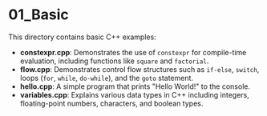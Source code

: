 # 01_Basic

This directory contains basic C++ examples:

- **constexpr.cpp**: Demonstrates the use of `constexpr` for compile-time evaluation, including functions like `square` and `factorial`.
- **flow.cpp**: Demonstrates control flow structures such as `if-else`, `switch`, loops (`for`, `while`, `do-while`), and the `goto` statement.
- **hello.cpp**: A simple program that prints "Hello World!" to the console.
- **variables.cpp**: Explains various data types in C++ including integers, floating-point numbers, characters, and boolean types.